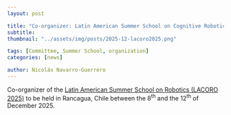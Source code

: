 ```yaml
---
layout: post

title: "Co-organizer: Latin American Summer School on Cognitive Robotics (LACORO 2025)"
subtitle: 
thumbnail: "../assets/img/posts/2025-12-lacoro2025.png"

tags: [Committee, Summer School, organization]
categories: [news]

author: Nicolás Navarro-Guerrero
---
```


Co-organizer of the <a href="https://lacoro.gitlab.io/2025/" target="_blank">Latin American Summer School on Robotics (LACORO 2025)</a> to be held in Rancagua, Chile between the 8<sup>th</sup> and the 12<sup>th</sup> of December 2025.

<!--more-->

